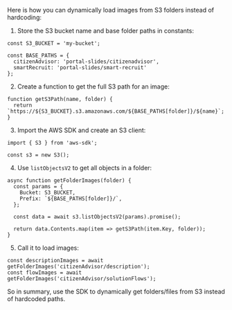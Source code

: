 Here is how you can dynamically load images from S3 folders instead of hardcoding:

1. Store the S3 bucket name and base folder paths in constants:

```
const S3_BUCKET = 'my-bucket'; 

const BASE_PATHS = {
  citizenAdvisor: 'portal-slides/citizenadvisor',
  smartRecruit: 'portal-slides/smart-recruit' 
};
```

2. Create a function to get the full S3 path for an image:

```
function getS3Path(name, folder) {
  return `https://${S3_BUCKET}.s3.amazonaws.com/${BASE_PATHS[folder]}/${name}`;
}
```

3. Import the AWS SDK and create an S3 client:

```
import { S3 } from 'aws-sdk';

const s3 = new S3();
``` 

4. Use `listObjectsV2` to get all objects in a folder:

```
async function getFolderImages(folder) {
  const params = {
    Bucket: S3_BUCKET, 
    Prefix: `${BASE_PATHS[folder]}/`,
  };

  const data = await s3.listObjectsV2(params).promise();

  return data.Contents.map(item => getS3Path(item.Key, folder));
}
```

5. Call it to load images:

```
const descriptionImages = await getFolderImages('citizenAdvisor/description'); 
const flowImages = await getFolderImages('citizenAdvisor/solutionFlows');
```

So in summary, use the SDK to dynamically get folders/files from S3 instead of hardcoded paths.
